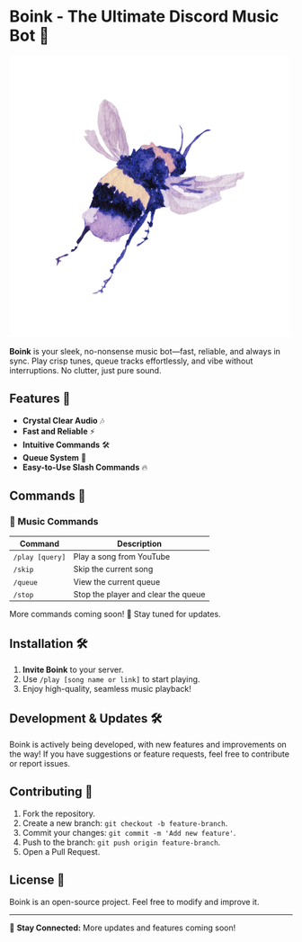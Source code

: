 # Boink - The Ultimate Discord Music Bot 🎵

![Boink Logo](bee.png)

**Boink** is your sleek, no-nonsense music bot—fast, reliable, and always in sync. Play crisp tunes, queue tracks effortlessly, and vibe without interruptions. No clutter, just pure sound.

## Features 🚀
- **Crystal Clear Audio** 🎶
- **Fast and Reliable** ⚡
- **Intuitive Commands** 🛠️
- **Queue System** 📜
- **Easy-to-Use Slash Commands** 🔥

## Commands 📝
### 🎼 Music Commands
| Command  | Description |
|----------|------------|
| `/play [query]` | Play a song from YouTube |
| `/skip` | Skip the current song |
| `/queue` | View the current queue |
| `/stop` | Stop the player and clear the queue |

More commands coming soon! 🚧 Stay tuned for updates.

## Installation 🛠️
1. **Invite Boink** to your server.
2. Use `/play [song name or link]` to start playing.
3. Enjoy high-quality, seamless music playback!

## Development & Updates 🛠️
Boink is actively being developed, with new features and improvements on the way! If you have suggestions or feature requests, feel free to contribute or report issues.

## Contributing 🤝
1. Fork the repository.
2. Create a new branch: `git checkout -b feature-branch`.
3. Commit your changes: `git commit -m 'Add new feature'`.
4. Push to the branch: `git push origin feature-branch`.
5. Open a Pull Request.

## License 📜
Boink is an open-source project. Feel free to modify and improve it.

---

🔗 **Stay Connected:** More updates and features coming soon!


